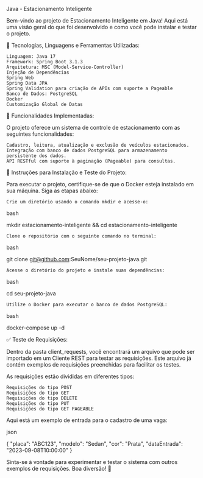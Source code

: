 
Java - Estacionamento Inteligente 

Bem-vindo ao projeto de Estacionamento Inteligente em Java! Aqui está uma visão geral do que foi desenvolvido e como você pode instalar e testar o projeto.

🧰 Tecnologias, Linguagens e Ferramentas Utilizadas:

    Linguagem: Java 17
    Framework: Spring Boot 3.1.3
    Arquitetura: MSC (Model-Service-Controller)
    Injeção de Dependências
    Spring Web
    Spring Data JPA
    Spring Validation para criação de APIs com suporte a Pageable
    Banco de Dados: PostgreSQL
    Docker
    Customização Global de Datas

🎯 Funcionalidades Implementadas:

O projeto oferece um sistema de controle de estacionamento com as seguintes funcionalidades:

    Cadastro, leitura, atualização e exclusão de veículos estacionados.
    Integração com banco de dados PostgreSQL para armazenamento persistente dos dados.
    API RESTful com suporte à paginação (Pageable) para consultas.

📝 Instruções para Instalação e Teste do Projeto:

Para executar o projeto, certifique-se de que o Docker esteja instalado em sua máquina. Siga as etapas abaixo:

    Crie um diretório usando o comando mkdir e acesse-o:

bash

mkdir estacionamento-inteligente && cd estacionamento-inteligente

    Clone o repositório com o seguinte comando no terminal:

bash

git clone git@github.com:SeuNome/seu-projeto-java.git

    Acesse o diretório do projeto e instale suas dependências:

bash

cd seu-projeto-java

    Utilize o Docker para executar o banco de dados PostgreSQL:

bash

docker-compose up -d

✅ Teste de Requisições:

Dentro da pasta client_requests, você encontrará um arquivo que pode ser importado em um Cliente REST para testar as requisições. Este arquivo já contém exemplos de requisições preenchidas para facilitar os testes.

As requisições estão divididas em diferentes tipos:

    Requisições do tipo POST
    Requisições do tipo GET
    Requisições do tipo DELETE
    Requisições do tipo PUT
    Requisições do tipo GET PAGEABLE

Aqui está um exemplo de entrada para o cadastro de uma vaga:

json

{
  "placa": "ABC123",
  "modelo": "Sedan",
  "cor": "Prata",
  "dataEntrada": "2023-09-08T10:00:00"
}

Sinta-se à vontade para experimentar e testar o sistema com outros exemplos de requisições. Boa diversão! 🚀
